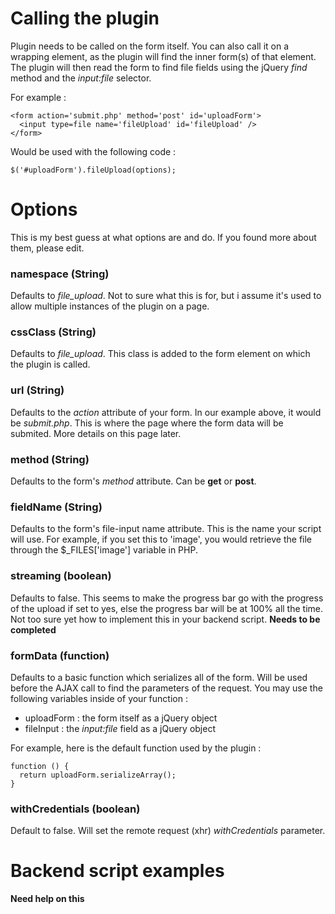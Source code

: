 # Calling the plugin

Plugin needs to be called on the form itself. You can also call it on a wrapping element, as the plugin will find the inner form(s) of that element. The plugin will then read the form to find file fields using the jQuery *find* method and the *input:file* selector.

For example : 


    <form action='submit.php' method='post' id='uploadForm'>
      <input type=file name='fileUpload' id='fileUpload' />
    </form>


Would be used with the following code : 


    $('#uploadForm').fileUpload(options);


# Options

This is my best guess at what options are and do. If you found more about them, please edit.

### namespace (String)

Defaults to *file_upload*. Not to sure what this is for, but i assume it's used to allow multiple instances of the plugin on a page.

### cssClass (String)

Defaults to *file_upload*. This class is added to the form element on which the plugin is called.

### url (String)

Defaults to the *action* attribute of your form. In our example above, it would be *submit.php*. This is where the page where the form data will be submited. More details on this page later.

### method (String)

Defaults to the form's *method* attribute. Can be **get** or **post**.

### fieldName (String)

Defaults to the form's file-input name attribute. This is the name your script will use. For example, if you set this to 'image', you would retrieve the file through the $_FILES['image'] variable in PHP.

### streaming (boolean)

Defaults to false. This seems to make the progress bar go with the progress of the upload if set to yes, else the progress bar will be at 100% all the time. Not too sure yet how to implement this in your backend script. 
**Needs to be completed**

### formData (function)

Defaults to a basic function which serializes all of the form. Will be used before the AJAX call to find the parameters of the request. You may use the following variables inside of your function : 

* uploadForm : the form itself as a jQuery object
* fileInput : the *input:file* field as a jQuery object

For example, here is the default function used by the plugin : 


    function () {
      return uploadForm.serializeArray();
    }


### withCredentials (boolean)

Default to false. Will set the remote request (xhr) *withCredentials* parameter.


# Backend script examples

**Need help on this**
